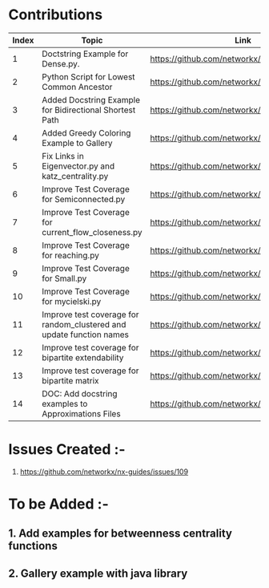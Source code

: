 # Contributions
| Index | Topic | Link | Status |
| ----- | -------- | -------- | -------- |
| 1     | Doctstring Example for Dense.py.| https://github.com/networkx/networkx/pull/6669| Merged| 
| 2     | Python Script for Lowest Common Ancestor | https://github.com/networkx/networkx/pull/6552 | Closed- Duplicate|
| 3     | Added Docstring Example for Bidirectional Shortest Path | https://github.com/networkx/networkx/pull/6570| Merged|
| 4     | Added Greedy Coloring Example to Gallery | https://github.com/networkx/networkx/pull/6647| Merged|
| 5     | Fix Links in Eigenvector.py and katz_centrality.py |https://github.com/networkx/networkx/pull/6640| Merged|
| 6     | Improve Test Coverage for Semiconnected.py |https://github.com/networkx/networkx/pull/6645| Closed-Defect|
| 7     | Improve Test Coverage for current_flow_closeness.py |https://github.com/networkx/networkx/pull/6677| Merged|
| 8     | Improve Test Coverage for reaching.py |https://github.com/networkx/networkx/pull/6678| Merged|
| 9     | Improve Test Coverage for Small.py |https://github.com/networkx/networkx/pull/7260| Merged|
| 10    | Improve Test Coverage for mycielski.py |https://github.com/networkx/networkx/pull/7271| Merged|
| 11    | Improve test coverage for random_clustered and update function names |https://github.com/networkx/networkx/pull/7273| Merged|
| 12    | Improve test coverage for bipartite extendability |https://github.com/networkx/networkx/pull/7306| Merged|
| 13    | Improve test coverage for bipartite matrix |https://github.com/networkx/networkx/pull/7312| Open|
| 14    | DOC: Add docstring examples to Approximations Files |https://github.com/networkx/networkx/pull/7290| Open|






# Issues Created :- 
1. https://github.com/networkx/nx-guides/issues/109


# To be Added :- 

## 1. Add examples for betweenness centrality functions
## 2. Gallery example with java library 



